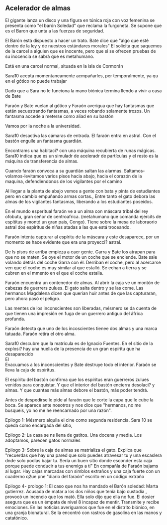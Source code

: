 ##   **Acelerador de almas**

El gigante lanza un disco y una figura en túnica roja con voz femenina se presenta como "el barón Soledad" que reclama la furgoneta. Se supone que es el Baron que unta a las fuerzas de seguridad.

El Barón está dispuesto a hacer un trato. Bate dice que "algo que esté dentro de la ley y de nuestros estándares morales" El solicita que saquemos de la carcel a alguien que es inocente, pero que si se ofrecen pruebas de su inocencia se sabrá que es metahumano.

Está en una carcel normal, situada en la isla de Cormorán

Sara10 acepta momentaneamente acmpañarles, per temporalmente, ya qu en el gótico no puede trabajar

Dado que a Sara no le funciona la mano biónica termina llendo a vivir a casa de Bate

Faraón y Bate vuelan al gótico y Faraón averigua que hay fantasmas que están secuestrando fantasmas, a veces robando solamente trozos. Un fantasma accede a meterse como aliad en su bastón

Vamos por la noche a la universidad.

Sara10 desactiva las cámaras de entrada. El faraón entra en astral. Con el bastón engulle un fantasma guardián.

Encontrams una habitaci? con una máquina recubierta de runas mágicas. Sara10 indica que es un simuladr de aceleradr de partículas y el resto es la máquina de transferencia de almas.

Cuando faraón convoca a su guardián saltan las alarmas. Saltamos-volamos-levitamos varios pisos hacia abajo, hacia el corazón de la maquina, defendiendonos de los vigilantes por el camino

Al llegar a la planta de abajo vemos a gente con bata y pinta de estudiantes pero en cambio empuñando armas cortas., Entre tanto el gato debora las almas de los vigilantes fantasmas, liberando a los estudiantes poseidos.

En el mundo esperitual faraón ve a un alma con máscara tribal del rey ofobutu, gran señor de centroafrica. (metahumano que comanda ejércits de espítitus y montó un gran pais, Congo). Tiene sobre la mesa de laboraorio astral dos espiritus de niñas atadas a las que está troceando. 

Faraón intenta capturar al espíritu de la máscara y este desaparece, por un momento se hace evidente que era una proyecci? astral.

De ls pisos de arriba empieza a caer gente. Garra y Bate los atrapan para que no se maten. Se oye el motor de un coche que se enciende. Bate sale volando detrás del coche Garra con él. Derriban el coche, pero al acercarse ven que el coche es muy similar al que estalló. Se echan a tierra y se cubren en el mmento en el que el coche estalla.

Faraón encuentra un contenedor de almas. Al abrir la caja ve un montón de cabezas de guerrers zulues. El gato salta dentro y se las come. Las hermanos Magdalena dicen que querían huir antes de que las capturaran, pero ahora pasó el peligro.

Las mentes de los inconscientes son liberadas, mésmero se da cuenta de que tienen una impresión en fuga de un guerrero antiguo del áfrica profunda.

Faraón detecta que uno de los incoscientes tienee dos almas y una marca tatuada. Faraón retira el otro alma. 

Sara10 descubre que la matricula es de Ignacio Fuentes. En el sitio de la explosi? hay una huella de la presencia de un gran espíritu que ha desaparecido  
El   
Evacuamos a los inconscientes y Bate destruye todo el interior. Faraón se lleva la caja de espíritus.

El espíritu del bastón confirma que los espíritus eran guerreros zulues venidos para conquistar. Y que el interior del bastón encierra desolaci? y almas. Y que cuantas más almas debore el bastón, más poder tendrá.

Antes de despedirse le pide al faraón que le corte la capa que le cube la boca. Se aparece ante nosotros y nos dice que "hermanos, no me busqueis, yo no me he reencarnado por una razón".

Epilogo 1: Mésmero alquila el cine como segunda residencia. Sara 10 se queda como encargada del sitio,

Epilogo 2: La casa se ns llena de gatitos. Una docena y media. Los adoptamos, parecen gatos normales

Epilogo 3: Sobre la caja de almas se matrializa el gato. Explica que "recuerdas que hay una pared que solo puedes atravesar tu y una escaslera dnde solo podías bajar tu. Sería un buen sitio donde esconder esta caja porque puede conducir a tus enemigs a tí" En compañía de Faraón bajams al lugar. Hay cajas marcadas con simblos extraños y una caja fuerte con un cuaderno q2ue pne "diario del faraón" escrito en un código extraño

Epilogo 4- prologo 1: El caso que nos ha mandado el Barón soledad: Marta gutierrez. Acusada de matar a los dos niños que tenía bajo custodia , provocó un incencio que los mató. Ella solo dijo que ella no fue. El dosier asegura que es un émpata de nivel 8 incapaz de mentir. Transmite y recibe emociones. En las noticias averiguamos que fue en el distrito biónico, en una granja bionatural. Se la encontró con rastros de gasolina en las manos y catatónico.